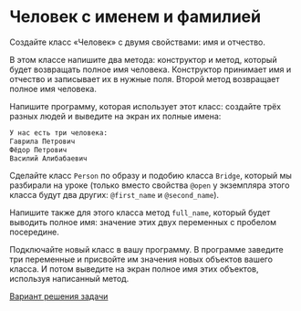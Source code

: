 # Человек с именем и фамилией 

Создайте класс «Человек» с двумя свойствами: имя и отчество.

В этом классе напишите два метода: конструктор и метод, который будет возвращать полное имя человека. Конструктор принимает имя и отчество и записывает их в нужные поля. Второй метод возвращает полное имя человека.

Напишите программу, которая использует этот класс: создайте трёх разных людей и выведите на экран их полные имена:

```sh
У нас есть три человека:
Гаврила Петрович
Фёдор Петрович
Василий Алибабаевич
```

<div class="rubyrush-task-hint">

Сделайте класс `Person` по образу и подобию класса `Bridge`, который мы разбирали на уроке (только вместо свойства `@open` у экземпляра этого класса будут два других: `@first_name` и `@second_name`).

Напишите также для этого класса метод `full_name`, который будет выводить полное имя: значение этих двух переменных с пробелом посередине.

Подключайте новый класс в вашу программу. В программе заведите три переменные и присвойте им значения новых объектов вашего класса. И потом выведите на экран полное имя этих объектов, используя написанный метод.

</div>


<div class="rubyrush-task-answer">


<p>
<a href="https://github.com/aristofun/rubyrush-path/tree/master/steps/classes-objects-02/solution/" class="rubyrush-task-solution-link">Вариант решения задачи</a>
</p>

</div>
